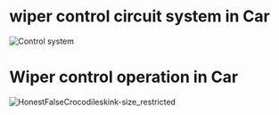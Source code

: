# wiper control circuit system in Car
![Control system](https://user-images.githubusercontent.com/101461694/168443993-4a7c36de-0078-44e5-bdc7-b1033ace876e.jpg)

# Wiper control operation in Car
![HonestFalseCrocodileskink-size_restricted](https://user-images.githubusercontent.com/101461694/168443956-0c34e7d2-771d-42b3-a8de-4fae9ba3e258.gif)
